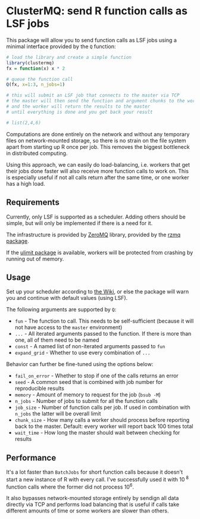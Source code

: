 ClusterMQ: send R function calls as LSF jobs
============================================

This package will allow you to send function calls as LSF jobs using a minimal
interface provided by the `Q` function:

```r
# load the library and create a simple function
library(clustermq)
fx = function(x) x * 2

# queue the function call 
Q(fx, x=1:3, n_jobs=1)

# this will submit an LSF job that connects to the master via TCP
# the master will then send the function and argument chunks to the worker
# and the worker will return the results to the master
# until everything is done and you get back your result

# list(2,4,6)
```

Computations are done entirely on the network and without any temporary files
on network-mounted storage, so there is no strain on the file system apart from
starting up R once per job. This removes the biggest bottleneck in distributed
computing.

Using this approach, we can easily do load-balancing, i.e. workers that get
their jobs done faster will also receive more function calls to work on. This
is especially useful if not all calls return after the same time, or one worker
has a high load.

Requirements
------------

Currently, only LSF is supported as a scheduler. Adding others should be
simple, but will only be implemented if there is a need for it.

The infrastructure is provided by [ZeroMQ](http://zeromq.org/) library,
provided by the [rzmq package](https://github.com/armstrtw/rzmq).

If the [ulimit package](https://github.com/krlmlr/ulimit) is available, workers
will be protected from crashing by running out of memory.

Usage
-----

Set up your scheduler according to [the
Wiki](https://github.com/mschubert/clustermq/wiki#setting-up-the-scheduler), or
else the package will warn you and continue with default values (using LSF).

The following arguments are supported by `Q`:

 * `fun` - The function to call. This needs to be self-sufficient (because it
        will not have access to the `master` environment)
 * `...` - All iterated arguments passed to the function. If there is more than
        one, all of them need to be named
 * `const` - A named list of non-iterated arguments passed to `fun`
 * `expand_grid` - Whether to use every combination of `...`

Behavior can further be fine-tuned using the options below:

 * `fail_on_error` - Whether to stop if one of the calls returns an error
 * `seed` - A common seed that is combined with job number for reproducible results
 * `memory` - Amount of memory to request for the job (`bsub -M`)
 * `n_jobs` - Number of jobs to submit for all the function calls
 * `job_size` - Number of function calls per job. If used in combination with
        `n_jobs` the latter will be overall limit
 * `chunk_size` - How many calls a worker should process before reporting back
        to the master. Default: every worker will report back 100 times total
 * `wait_time` - How long the master should wait between checking for results

Performance
-----------

It's a lot faster than `BatchJobs` for short function calls because it doesn't
start a new instance of R with every call. I've successfully used it with 10<sup>
8</sup> function calls where the former did not process 10<sup>6</sup>.

It also bypasses network-mounted storage entirely by sendign all data directly
via TCP and performs load balancing that is useful if calls take different
amounts of time or some workers are slower than others.
